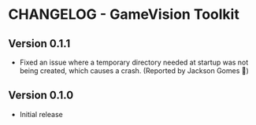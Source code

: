 # CHANGELOG - GameVision Toolkit
## Version 0.1.1
- Fixed an issue where a temporary directory needed at startup was not being created, which causes a crash. (Reported by Jackson Gomes :clap:)
## Version 0.1.0
- Initial release 
